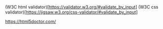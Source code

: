 (W3C html validator)[https://validator.w3.org/#validate_by_input]
(W3C css validator)[https://jigsaw.w3.org/css-validator/#validate_by_input]

https://html5doctor.com/

